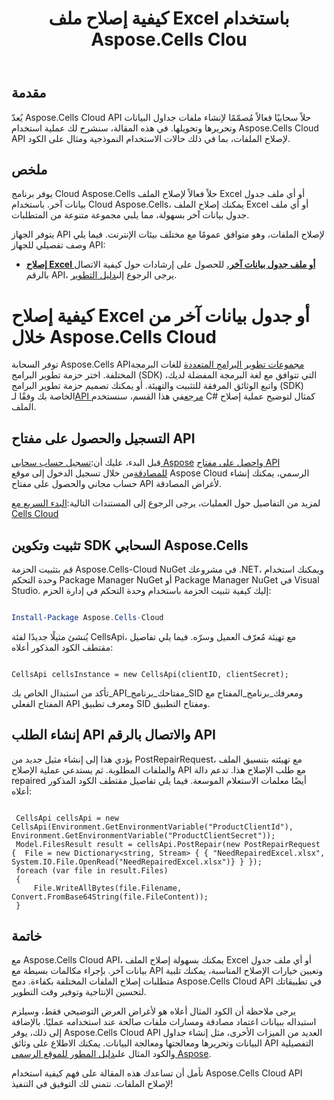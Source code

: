 ﻿---
title: كيفية إصلاح ملف Excel باستخدام Aspose.Cells Clou
linktitle: كيفية إصلاح ملف Excel
type: docs
url: /ar/how-to-repair-excel-file
description: كيفية إصلاح الملف Excel أو أي ملف جدول بيانات آخر باستخدام Aspose.Cells Cloud
weight: 10
kwords: Excel، Office السحابة، REST API، جدول بيانات، PDF، CSV، Json، Markdown، كيفية إصلاح Excel أو ملف جدول بيانات آخر من خلال Aspose.Cells السحابة
---
## مقدمة

يُعدّ Aspose.Cells Cloud API حلاً سحابيًا فعالاً مُصمّمًا لإنشاء ملفات جداول البيانات وتحريرها وتحويلها. في هذه المقالة، سنشرح لك عملية استخدام Aspose.Cells Cloud API لإصلاح الملفات، بما في ذلك حالات الاستخدام النموذجية ومثال على الكود.

## ملخص

يوفر برنامج Cloud Aspose.Cells حلاً فعالاً لإصلاح الملف Excel أو أي ملف جدول بيانات آخر. باستخدام Cloud Aspose.Cells، يمكنك إصلاح الملف Excel أو أي ملف جدول بيانات آخر بسهولة، مما يلبي مجموعة متنوعة من المتطلبات.

يتوفر الجهاز API لإصلاح الملفات، وهو متوافق عمومًا مع مختلف بيئات الإنترنت. فيما يلي وصف تفصيلي للجهاز API:

- **[إصلاح Excel أو ملف جدول بيانات آخر.](https://reference.aspose.cloud/cells/#/LightCells/PostRepair)** للحصول على إرشادات حول كيفية الاتصال بالرقم API، يرجى الرجوع إلى[دليل التطوير](https://docs.aspose.cloud/cells/repair/).

# كيفية إصلاح Excel أو جدول بيانات آخر من خلال Aspose.Cells Cloud

 توفر السحابة Aspose.Cells API[مجموعات تطوير البرامج المتعددة](https://github.com/aspose-cells-cloud) للغات البرمجة المختلفة. اختر حزمة تطوير البرامج (SDK) التي تتوافق مع لغة البرمجة المفضلة لديك، واتبع الوثائق المرفقة للتثبيت والتهيئة. أو يمكنك تصميم حزمة تطوير البرامج (SDK) الخاصة بك وفقًا لـ[API مرجع](https://reference.aspose.cloud/cells/)في هذا القسم، سنستخدم C# كمثال لتوضيح عملية إصلاح الملف.

## التسجيل والحصول على مفتاح API

قبل البدء، عليك أن:[تسجيل حساب سحابي Aspose](https://id.containerize.com/signup) و[احصل على مفتاح API للمصادقة](https://dashboard.aspose.cloud/applications)من خلال تسجيل الدخول إلى موقع Aspose Cloud الرسمي، يمكنك إنشاء حساب مجاني والحصول على مفتاح API لأغراض المصادقة.

 لمزيد من التفاصيل حول العمليات، يرجى الرجوع إلى المستندات التالية:[البدء السريع مع Cells Cloud](https://docs.aspose.cloud/cells/quickstart/)

## تثبيت وتكوين SDK السحابي Aspose.Cells

قم بتثبيت الحزمة Aspose.Cells-Cloud NuGet في مشروعك .NET، ويمكنك استخدام وحدة التحكم Package Manager NuGet أو Package Manager NuGet في Visual Studio.
إليك كيفية تثبيت الحزمة باستخدام وحدة التحكم في إدارة الحزم:

```Powershell

Install-Package Aspose.Cells-Cloud

```

يُنشئ مثيلًا جديدًا لفئة CellsApi، مع تهيئة مُعرّف العميل وسرّه. فيما يلي تفاصيل مقتطف الكود المذكور أعلاه:

```CSharp

CellsApi cellsInstance = new CellsApi(clientID, clientSecret);

```

تأكد من استبدال الخاص بك_API_مفتاحك_برنامج_SID ومعرفك_برنامج_المفتاح مع المفتاح الفعلي API ومعرف تطبيق SID ومفتاح التطبيق.

## إنشاء الطلب API والاتصال بالرقم API

يؤدي هذا إلى إنشاء مثيل جديد من PostRepairRequest، مع تهيئته بتنسيق الملف والملفات المطلوبة. ثم يستدعي عملية الإصلاح API مع طلب الإصلاح هذا. تدعم دالة repaired أيضًا معلمات الاستعلام الموسعة. فيما يلي تفاصيل مقتطف الكود المذكور أعلاه:

```CSharp

 CellsApi cellsApi = new CellsApi(Environment.GetEnvironmentVariable("ProductClientId"), Environment.GetEnvironmentVariable("ProductClientSecret"));
 Model.FilesResult result = cellsApi.PostRepair(new PostRepairRequest {  File = new Dictionary<string, Stream> { { "NeedRepairedExcel.xlsx", System.IO.File.OpenRead("NeedRepairedExcel.xlsx")} } });
 foreach (var file in result.Files)
 {
     File.WriteAllBytes(file.Filename, Convert.FromBase64String(file.FileContent));
 }

```

## خاتمة

مع Aspose.Cells Cloud API، يمكنك بسهولة إصلاح الملف Excel أو أي ملف جدول بيانات آخر. بإجراء مكالمات بسيطة مع API وتعيين خيارات الإصلاح المناسبة، يمكنك تلبية متطلبات إصلاح الملفات المختلفة بكفاءة. دمج Aspose.Cells Cloud API في تطبيقاتك لتحسين الإنتاجية وتوفير وقت التطوير.

يرجى ملاحظة أن الكود المثال أعلاه هو لأغراض العرض التوضيحي فقط، وسيلزم استبداله ببيانات اعتماد مصادقة ومسارات ملفات صالحة عند استخدامه عمليًا. بالإضافة إلى ذلك، يوفر Aspose.Cells Cloud API العديد من الميزات الأخرى، مثل إنشاء جداول البيانات وتحريرها ومعالجتها ومعالجة البيانات. يمكنك الاطلاع على وثائق API التفصيلية والكود المثال على[دليل المطور للموقع الرسمي Aspose](/developer-guide/).

نأمل أن تساعدك هذه المقالة على فهم كيفية استخدام Aspose.Cells Cloud API لإصلاح الملفات. نتمنى لك التوفيق في التنفيذ!
